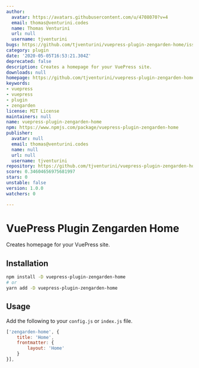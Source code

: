 ```yaml
---
author:
  avatar: https://avatars.githubusercontent.com/u/4708070?v=4
  email: thomas@venturini.codes
  name: Thomas Venturini
  url: null
  username: tjventurini
bugs: https://github.com/tjventurini/vuepress-plugin-zengarden-home/issues
category: plugin
date: '2020-05-05T16:53:21.304Z'
deprecated: false
description: Creates a homepage for your VuePress site.
downloads: null
homepage: https://github.com/tjventurini/vuepress-plugin-zengarden-home#readme
keywords:
- vuepress
- vuepress
- plugin
- zengarden
license: MIT License
maintainers: null
name: vuepress-plugin-zengarden-home
npm: https://www.npmjs.com/package/vuepress-plugin-zengarden-home
publisher:
  avatar: null
  email: thomas@venturini.codes
  name: null
  url: null
  username: tjventurini
repository: https://github.com/tjventurini/vuepress-plugin-zengarden-home
score: 0.34604656975681997
stars: 0
unstable: false
version: 1.0.0
watchers: 0

---
```


# VuePress Plugin Zengarden Home

Creates homepage for your VuePress site.

## Installation

```bash
npm install -D vuepress-plugin-zengarden-home
# or
yarn add -D vuepress-plugin-zengarden-home
```

## Usage

Add the following to your `config.js` or `index.js` file.

```javascript
['zengarden-home', {
    title: 'Home',
    frontmatter: {
        layout: 'Home'
    }
}],
```